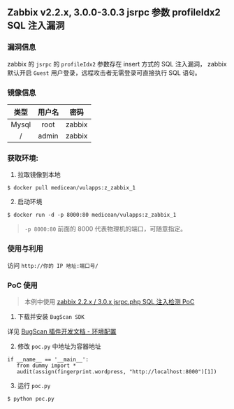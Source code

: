 Zabbix v2.2.x, 3.0.0-3.0.3 jsrpc 参数 profileIdx2 SQL 注入漏洞
---

### 漏洞信息

zabbix 的 `jsrpc` 的 `profileIdx2` 参数存在 insert 方式的 SQL 注入漏洞， 
zabbix 默认开启 `Guest` 用户登录，远程攻击者无需登录可直接执行 SQL 语句。

### 镜像信息

类型 | 用户名 | 密码
:-:|:-:|:-:
Mysql | root | zabbix
/ | admin | zabbix


### 获取环境:

1. 拉取镜像到本地

 ```
$ docker pull medicean/vulapps:z_zabbix_1
 ```

2. 启动环境

 ```
$ docker run -d -p 8000:80 medicean/vulapps:z_zabbix_1
 ```
 > `-p 8000:80` 前面的 8000 代表物理机的端口，可随意指定。 

### 使用与利用

访问 `http://你的 IP 地址:端口号/`

### PoC 使用

> 本例中使用 [zabbix 2.2.x / 3.0.x jsrpc.php SQL 注入检测 PoC](http://www.bugscan.net/source/plugin/4591/template/)


1. 下载并安装 `BugScan SDK`

 详见 [BugScan 插件开发文档 - 环境配置](http://doc.bugscan.net/chapter1/1-1.html)

2. 修改 `poc.py` 中地址为容器地址

 ```
if __name__ == '__main__':
    from dummy import *
    audit(assign(fingerprint.wordpress, "http://localhost:8000")[1])

 ```

3. 运行 `poc.py`

 ```
$ python poc.py
 ```
